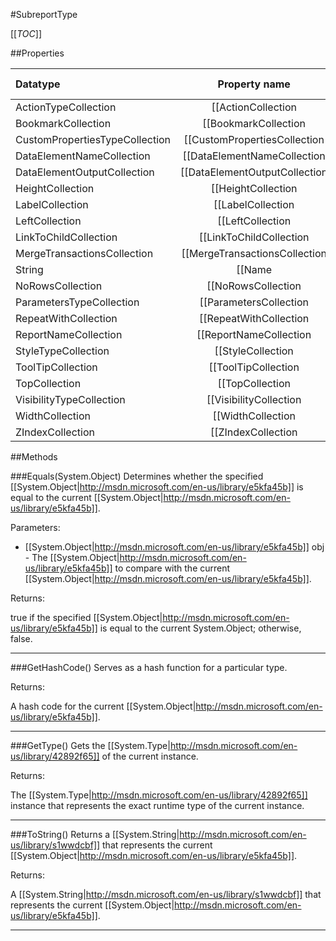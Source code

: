 #SubreportType

[[_TOC_]]

##Properties

|Datatype|Property name|Property description|Default Value|
|:-------|:----------:|:-----------------:|:-----------:|
|ActionTypeCollection|[[ActionCollection|/API/Rdl/CodeSamples/Rdl_SubreportType_ActionCollection]]||null|
|BookmarkCollection|[[BookmarkCollection|/API/Rdl/CodeSamples/Rdl_SubreportType_BookmarkCollection]]||null|
|CustomPropertiesTypeCollection|[[CustomPropertiesCollection|/API/Rdl/CodeSamples/Rdl_SubreportType_CustomPropertiesCollection]]||null|
|DataElementNameCollection|[[DataElementNameCollection|/API/Rdl/CodeSamples/Rdl_SubreportType_DataElementNameCollection]]||null|
|DataElementOutputCollection|[[DataElementOutputCollection|/API/Rdl/CodeSamples/Rdl_SubreportType_DataElementOutputCollection]]||null|
|HeightCollection|[[HeightCollection|/API/Rdl/CodeSamples/Rdl_SubreportType_HeightCollection]]||null|
|LabelCollection|[[LabelCollection|/API/Rdl/CodeSamples/Rdl_SubreportType_LabelCollection]]||null|
|LeftCollection|[[LeftCollection|/API/Rdl/CodeSamples/Rdl_SubreportType_LeftCollection]]||null|
|LinkToChildCollection|[[LinkToChildCollection|/API/Rdl/CodeSamples/Rdl_SubreportType_LinkToChildCollection]]||null|
|MergeTransactionsCollection|[[MergeTransactionsCollection|/API/Rdl/CodeSamples/Rdl_SubreportType_MergeTransactionsCollection]]||null|
|String|[[Name|/API/Rdl/CodeSamples/Rdl_SubreportType_Name]]||null|
|NoRowsCollection|[[NoRowsCollection|/API/Rdl/CodeSamples/Rdl_SubreportType_NoRowsCollection]]||null|
|ParametersTypeCollection|[[ParametersCollection|/API/Rdl/CodeSamples/Rdl_SubreportType_ParametersCollection]]||null|
|RepeatWithCollection|[[RepeatWithCollection|/API/Rdl/CodeSamples/Rdl_SubreportType_RepeatWithCollection]]||null|
|ReportNameCollection|[[ReportNameCollection|/API/Rdl/CodeSamples/Rdl_SubreportType_ReportNameCollection]]||null|
|StyleTypeCollection|[[StyleCollection|/API/Rdl/CodeSamples/Rdl_SubreportType_StyleCollection]]||null|
|ToolTipCollection|[[ToolTipCollection|/API/Rdl/CodeSamples/Rdl_SubreportType_ToolTipCollection]]||null|
|TopCollection|[[TopCollection|/API/Rdl/CodeSamples/Rdl_SubreportType_TopCollection]]||null|
|VisibilityTypeCollection|[[VisibilityCollection|/API/Rdl/CodeSamples/Rdl_SubreportType_VisibilityCollection]]||null|
|WidthCollection|[[WidthCollection|/API/Rdl/CodeSamples/Rdl_SubreportType_WidthCollection]]||null|
|ZIndexCollection|[[ZIndexCollection|/API/Rdl/CodeSamples/Rdl_SubreportType_ZIndexCollection]]||null|


##Methods

###Equals(System.Object)
Determines whether the specified [[System.Object|http://msdn.microsoft.com/en-us/library/e5kfa45b]] is equal to the current [[System.Object|http://msdn.microsoft.com/en-us/library/e5kfa45b]].

Parameters: 

* [[System.Object|http://msdn.microsoft.com/en-us/library/e5kfa45b]] obj  - The [[System.Object|http://msdn.microsoft.com/en-us/library/e5kfa45b]] to compare with the current [[System.Object|http://msdn.microsoft.com/en-us/library/e5kfa45b]].





Returns:

true if the specified [[System.Object|http://msdn.microsoft.com/en-us/library/e5kfa45b]] is equal to the current System.Object; otherwise, false.


---


###GetHashCode()
 Serves as a hash function for a particular type.  





Returns:

A hash code for the current [[System.Object|http://msdn.microsoft.com/en-us/library/e5kfa45b]].


---


###GetType()
Gets the [[System.Type|http://msdn.microsoft.com/en-us/library/42892f65]] of the current instance.





Returns:

The [[System.Type|http://msdn.microsoft.com/en-us/library/42892f65]] instance that represents the exact runtime type of the current instance.


---


###ToString()
Returns a [[System.String|http://msdn.microsoft.com/en-us/library/s1wwdcbf]] that represents the current [[System.Object|http://msdn.microsoft.com/en-us/library/e5kfa45b]].





Returns:

A [[System.String|http://msdn.microsoft.com/en-us/library/s1wwdcbf]] that represents the current [[System.Object|http://msdn.microsoft.com/en-us/library/e5kfa45b]].


---


